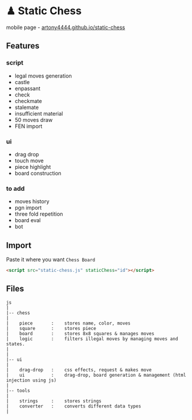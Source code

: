 # ♟ Static Chess
mobile page - [artony4444.github.io/static-chess](https://artony4444.github.io/static-chess/)

##
## Features

### script
+ legal moves generation
+ castle
+ enpassant
+ check
+ checkmate
+ stalemate
+ insufficient material
+ 50 moves draw
+ FEN import

### ui
+ drag drop
+ touch move
+ piece highlight
+ board construction
  
### to add
- moves history
- pgn import
- three fold repetition
- board eval
- bot

##
## Import

Paste it where you want `Chess Board`

```html
<script src="static-chess.js" staticChess="id"></script>
```

##
## Files
```
js
|
|-- chess
|
|    piece       :    stores name, color, moves
|    square      :    stores piece
|    board       :    stores 8x8 squares & manages moves
|    logic       :    filters illegal moves by managing moves and states.
|
|
|-- ui
|
|    drag-drop   :    css effects, request & makes move
|    ui          :    drag-drop, board generation & management (html injection using js)
|
|-- tools
|
|    strings     :    stores strings
|    converter   :    converts different data types
|
```
